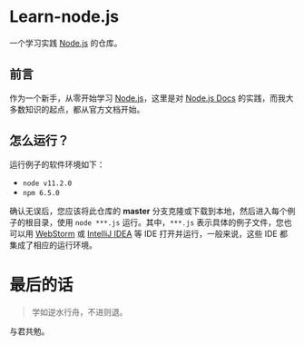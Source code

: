 # Learn-node.js
一个学习实践 [Node.js][1] 的仓库。

## 前言
作为一个新手，从零开始学习 [Node.js][1]，这里是对 [Node.js Docs][2] 的实践，而我大多数知识的起点，都从官方文档开始。

## 怎么运行？
运行例子的软件环境如下：
- `node v11.2.0`
- `npm 6.5.0`

确认无误后，您应该将此仓库的 **master** 分支克隆或下载到本地，然后进入每个例子的根目录，使用 `node ***.js` 运行。其中，`***.js` 表示具体的例子文件，您也可以用 [WebStorm][3] 或 [IntelliJ IDEA][4] 等 IDE 打开并运行，一般来说，这些 IDE 都集成了相应的运行环境。

# 最后的话
> 学如逆水行舟，不进则退。

与君共勉。


[1]:https://nodejs.org/en/
[2]:https://nodejs.org/en/docs/
[3]:https://www.jetbrains.com/webstorm/?fromMenu
[4]:https://www.jetbrains.com/idea/?fromMenu
